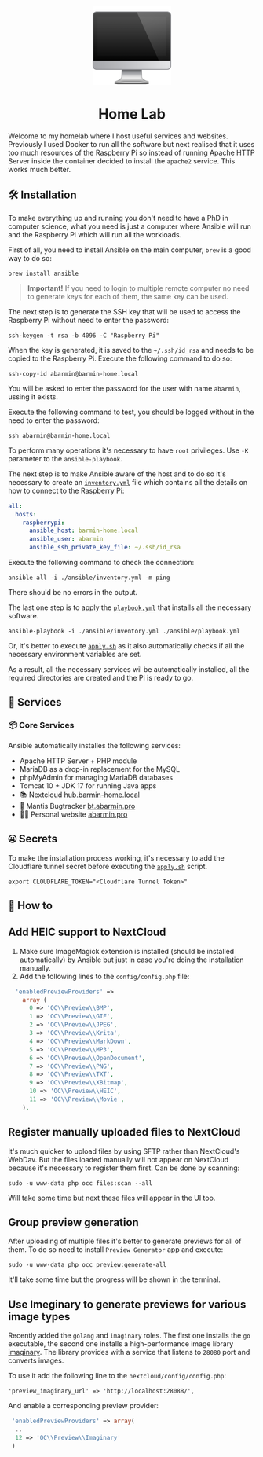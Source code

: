 <div align="center">
    <img src="./docs/img/logo.png" alt="Home Lab Logo" />
    <h1>
        Home Lab
    </h1>
</div>

Welcome to my homelab where I host useful services and websites. Previously I 
used Docker to run all the software but next realised that it uses too much
resources of the Raspberry Pi so instead of running Apache HTTP Server inside
the container decided to install the `apache2` service. This works much better. 

## 🛠️ Installation

To make everything up and running you don't need to have a PhD in computer 
science, what you need is just a computer where Ansible will run and the 
Raspberry Pi which will run all the workloads. 

First of all, you need to install Ansible on the main computer, `brew` is a good
way to do so: 

```shell
brew install ansible
```

> **Important!** If you need to login to multiple remote computer no need 
to generate keys for each of them, the same key can be used. 

The next step is to generate the SSH key that will be used to access
the Raspberry Pi without need to enter the password: 

```shell
ssh-keygen -t rsa -b 4096 -C "Raspberry Pi"
```

When the key is generated, it is saved to the `~/.ssh/id_rsa` and needs to be
copied to the Raspberry Pi. Execute the following command to do so: 

```shell
ssh-copy-id abarmin@barmin-home.local
```

You will be asked to enter the password for the user with name `abarmin`, 
ussing it exists. 

Execute the following command to test, you should be logged without in the need
to enter the password: 

```shell
ssh abarmin@barmin-home.local
```

To perform many operations it's necessary to have `root` privileges. Use `-K`
parameter to the `ansible-playbook`. 

The next step is to make Ansible aware of the host and to do so it's necessary
to create an [`inventory.yml`](./ansible/inventory.yml) file which contains
all the details on how to connect to the Raspberry Pi: 

```yml
all:
  hosts:
    raspberrypi:
      ansible_host: barmin-home.local
      ansible_user: abarmin
      ansible_ssh_private_key_file: ~/.ssh/id_rsa
```

Execute the following command to check the connection: 

```shell
ansible all -i ./ansible/inventory.yml -m ping
```

There should be no errors in the output. 

The last one step is to apply the [`playbook.yml`](./ansible/playbook.yml) that
installs all the necessary software.

```shell
ansible-playbook -i ./ansible/inventory.yml ./ansible/playbook.yml
```

Or, it's better to execute [`apply.sh`](./ansible/apply.sh) as it also
automatically checks if all the necessary environment variables are set.

As a result, all the necessary services wil be automatically installed, all 
the required directories are created and the Pi is ready to go. 

## 💼 Services

### 📦 Core Services

Ansible automatically installes the following services: 

* Apache HTTP Server + PHP module
* MariaDB as a drop-in replacement for the MySQL
* phpMyAdmin for managing MariaDB databases
* Tomcat 10 + JDK 17 for running Java apps
* 📚 Nextcloud [hub.barmin-home.local](http://hub.barmin-home.local)
* 🐞 Mantis Bugtracker [bt.abarmin.pro](https://bt.abarmin.pro)
* 👨‍💻 Personal website [abarmin.pro](https://old.abarmin.pro)

## 🤐 Secrets

To make the installation process working, it's necessary to add the Cloudflare
tunnel secret before executing the [`apply.sh`](./ansible/apply.sh) script. 

```shell
export CLOUDFLARE_TOKEN="<Cloudflare Tunnel Token>"
```

## 🙋 How to 

## Add HEIC support to NextCloud

1. Make sure ImageMagick extension is installed (should be installed automatically) 
  by Ansible but just in case you're doing the installation manually. 
2. Add the following lines to the `config/config.php` file: 

```php
  'enabledPreviewProviders' =>
    array (
      0 => 'OC\\Preview\\BMP',
      1 => 'OC\\Preview\\GIF',
      2 => 'OC\\Preview\\JPEG',
      3 => 'OC\\Preview\\Krita',
      4 => 'OC\\Preview\\MarkDown',
      5 => 'OC\\Preview\\MP3',
      6 => 'OC\\Preview\\OpenDocument',
      7 => 'OC\\Preview\\PNG',
      8 => 'OC\\Preview\\TXT',
      9 => 'OC\\Preview\\XBitmap',
      10 => 'OC\\Preview\\HEIC',
      11 => 'OC\\Preview\\Movie',
    ),
```

## Register manually uploaded files to NextCloud

It's much quicker to upload files by using SFTP rather than NextCloud's WebDav. 
But the files loaded manually will not appear on NextCloud because it's necessary
to register them first. Can be done by scanning: 

```shell
sudo -u www-data php occ files:scan --all
```

Will take some time but next these files will appear in the UI too. 

## Group preview generation

After uploading of multiple files it's better to generate previews for all of them. 
To do so need to install `Preview Generator` app and execute: 

```shell
sudo -u www-data php occ preview:generate-all
```

It'll take some time but the progress will be shown in the terminal. 

## Use Imeginary to generate previews for various image types

Recently added the `golang` and `imaginary` roles. The first one installs
the `go` executable, the second one installs a high-performance image library
[imaginary](https://github.com/h2non/imaginary). The library provides with 
a service that listens to `28080` port and converts images. 

To use it add the following line to the `nextcloud/config/config.php`:

```
'preview_imaginary_url' => 'http://localhost:28088/',
```

And enable a corresponding preview provider: 

```php
 'enabledPreviewProviders' => array(
  ..
  12 => 'OC\\Preview\\Imaginary'
 )
```
